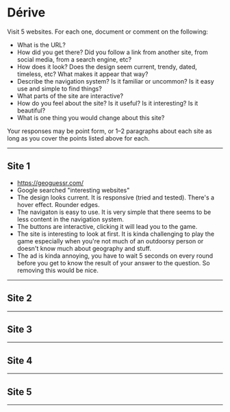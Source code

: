 # Dérive

Visit 5 websites. For each one, document or comment on the following:
* What is the URL?
* How did you get there? Did you follow a link from another site, from social media, from a search engine, etc?
* How does it look? Does the design seem current, trendy, dated, timeless, etc? What makes it appear that way?
* Describe the navigation system? Is it familiar or uncommon? Is it easy use and simple to find things?
* What parts of the site are interactive?
* How do you feel about the site? Is it useful? Is it interesting? Is it beautiful?
* What is one thing you would change about this site?

Your responses may be point form, or 1–2 paragraphs about each site as long as you cover the points listed above for each.

---
## Site 1
* https://geoguessr.com/
* Google searched "interesting websites"
* The design looks current. It is responsive (tried and tested). There's a hover effect. Rounder edges.
* The navigaton is easy to use. It is very simple that there seems to be less content in the navigation system.
* The buttons are interactive, clicking it will lead you to the game.
* The site is interesting to look at first. It is kinda challenging to play the game especially when you're not much of an outdoorsy person or doesn't know much about geography and stuff.
* The ad is kinda annoying, you have to wait 5 seconds on every round before you get to know the result of your answer to the question. So removing this would be nice.


---
## Site 2



---
## Site 3




---
## Site 4




---
## Site 5




---
